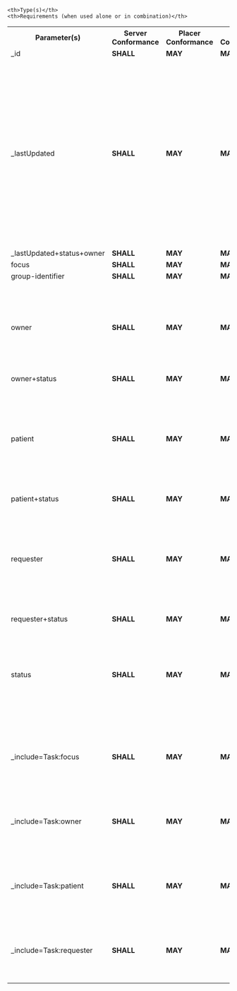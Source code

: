<table class="list" width="100%">
<tbody>
  <tr>
    <th>Parameter(s)</th>
    <th>Server Conformance</th>
    <th>Placer Conformance</th>
    <th>Filler Conformance</th>
    <th>Patient Conformance</th>

    <th>Type(s)</th>
    <th>Requirements (when used alone or in combination)</th>
  </tr>
  <tr>
        <td>_id</td>
        <td><b>SHALL</b></td>
        <td><b>MAY</b></td>
        <td><b>MAY</b></td>
        <td><b>MAY</b></td>
        <td><code>token</code></td>
        <td></td>
  </tr>
  <tr>
        <td>_lastUpdated</td>
        <td><b>SHALL</b></td>
        <td><b>MAY</b></td>
        <td><b>MAY</b></td>
        <td><b>MAY</b></td>
        <td><code>date</code></td>
        <td>The Server <b>SHALL</b> support <code>multipleAnd</code>. The Server <b>SHALL</b> support search comparators <code>gt</code>, <code>lt</code>, <code>ge</code>, <code>le</code>.<br/> The Placer, Filler and AU eRequesting Patient actors <b>MAY</b> support <code>multipleAnd</code>.<br/> The Placer, Filler and AU eRequesting Patient actors <b>MAY</b> support search comparators <code>gt</code>, <code>lt</code>, <code>ge</code>, <code>le</code>.</td>
  </tr>
  <tr>
        <td>_lastUpdated+status+owner</td>
        <td><b>SHALL</b></td>
        <td><b>MAY</b></td>
        <td><b>MAY</b></td>
        <td><b>MAY</b></td>
        <td><code>date</code>+<code>token</code>+<code>reference</code></td>
	 <td></td>
  </tr>
  <tr>
        <td>focus</td>
        <td><b>SHALL</b></td>
        <td><b>MAY</b></td>
        <td><b>MAY</b></td>
        <td><b>MAY</b></td>
        <td><code>reference</code></td>
        <td></td>
  </tr>
  <tr>
        <td>group-identifier</td>
        <td><b>SHALL</b></td>
        <td><b>MAY</b></td>
        <td><b>MAY</b></td>
        <td><b>MAY</b></td>
        <td><code>token</code></td>
        <td></td>
  </tr>
  <tr>
        <td>owner</td>
        <td><b>SHALL</b></td>
        <td><b>MAY</b></td>
        <td><b>MAY</b></td>
        <td><b>MAY</b></td>
        <td><code>reference</code></td>
        <td>The same conformance rules apply to the chained search owner.identifier using HPI-O and ABN identifiers as defined in the AU Core Organization profile.</td>
  </tr>
  <tr>
        <td>owner+status</td>
        <td><b>SHALL</b></td>
        <td><b>MAY</b></td>
        <td><b>MAY</b></td>
        <td><b>MAY</b></td>
        <td><code>reference</code>+<code>token</code></td>
	 <td></td>
  </tr>
  <tr>
        <td>patient</td>
        <td><b>SHALL</b></td>
        <td><b>MAY</b></td>
        <td><b>MAY</b></td>
        <td><b>MAY</b></td>
        <td><code>reference</code></td>
        <td>The same conformance rules apply to the chained search patient.identifier using IHI, Medicare Number, and DVA Number identifiers as defined in the AU Core Patient profile.</td>
  </tr>
  <tr>
        <td>patient+status</td>
        <td><b>SHALL</b></td>
        <td><b>MAY</b></td>
        <td><b>MAY</b></td>
        <td><b>MAY</b></td>
        <td><code>reference</code>+<code>token</code></td>
	  <td></td>
  </tr>
  <tr>
        <td>requester</td>
        <td><b>SHALL</b></td>
        <td><b>MAY</b></td>
        <td><b>MAY</b></td>
        <td><b>MAY</b></td>
        <td><code>reference</code></td>
        <td>The same conformance rules apply to the chained search requester.identifier using Medicare Provider Number identifier as defined in the AU Core PractitionerRole profile.</td>
  </tr>
  <tr>
        <td>requester+status</td>
        <td><b>SHALL</b></td>
        <td><b>MAY</b></td>
        <td><b>MAY</b></td>
        <td><b>MAY</b></td>
        <td><code>reference</code>+<code>token</code></td>
        <td></td>
  </tr>
  <tr>
        <td>status</td>
        <td><b>SHALL</b></td>
        <td><b>MAY</b></td>
        <td><b>MAY</b></td>
        <td><b>MAY</b></td>
        <td><code>token</code></td>
 	 <td>The Server <b>SHALL</b> support <code>multipleOr</code> for status.<br/> The Placer, Filler and AU eRequesting Patient actors <b>MAY</b> support <code>multipleOr</code> for status.</td>
  </tr>
  <tr>
        <td>_include=Task:focus</td>
        <td><b>SHALL</b></td>
        <td><b>MAY</b></td>
        <td><b>MAY</b></td>
        <td><b>MAY</b></td>
        <td><code>reference</code></td>
        <td>Modifies search results from a query using other search parameters by including the referenced focus resource</td>
  </tr>
  <tr>
        <td>_include=Task:owner</td>
        <td><b>SHALL</b></td>
        <td><b>MAY</b></td>
        <td><b>MAY</b></td>
        <td><b>MAY</b></td>
        <td><code>reference</code></td>
        <td>Modifies search results from a query using other search parameters by including the referenced focus resource</td>
  </tr>
  <tr>
        <td>_include=Task:patient</td>
        <td><b>SHALL</b></td>
        <td><b>MAY</b></td>
        <td><b>MAY</b></td>
        <td><b>MAY</b></td>
        <td><code>reference</code></td>
        <td>Modifies search results from a query using other search parameters by including the referenced focus resource</td>
  </tr>
  <tr>
        <td>_include=Task:requester</td>
        <td><b>SHALL</b></td>
        <td><b>MAY</b></td>
        <td><b>MAY</b></td>
        <td><b>MAY</b></td>
        <td><code>reference</code></td>
        <td>Modifies search results from a query using other search parameters by including the referenced focus resource</td>
  </tr>
 </tbody>
</table>
